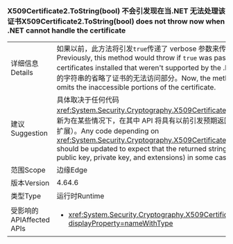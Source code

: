 ### <a name="x509certificate2tostringbool-does-not-throw-now-when-net-cannot-handle-the-certificate"></a><span data-ttu-id="2a983-101">X509Certificate2.ToString(bool) 不会引发现在当.NET 无法处理该证书</span><span class="sxs-lookup"><span data-stu-id="2a983-101">X509Certificate2.ToString(bool) does not throw now when .NET cannot handle the certificate</span></span>

|   |   |
|---|---|
|<span data-ttu-id="2a983-102">详细信息</span><span class="sxs-lookup"><span data-stu-id="2a983-102">Details</span></span>|<span data-ttu-id="2a983-103">如果以前，此方法将引发<code>true</code>传递了 verbose 参数来传递，并且了.NET Framework 不支持的证书安装。</span><span class="sxs-lookup"><span data-stu-id="2a983-103">Previously, this method would throw if <code>true</code> was passed for the verbose parameter and there were certificates installed that weren't supported by the .NET Framework.</span></span> <span data-ttu-id="2a983-104">现在，该方法将成功，且返回有效的字符串的省略了证书的无法访问部分。</span><span class="sxs-lookup"><span data-stu-id="2a983-104">Now, the method will succeed and return a valid string that omits the inaccessible portions of the certificate.</span></span>|
|<span data-ttu-id="2a983-105">建议</span><span class="sxs-lookup"><span data-stu-id="2a983-105">Suggestion</span></span>|<span data-ttu-id="2a983-106">具体取决于任何代码<xref:System.Security.Cryptography.X509Certificates.X509Certificate2.ToString(System.Boolean)>应更新为在某些情况下，在其中 API 将具有以前引发预期返回的字符串可能排除一些证书数据 （如公钥、 私钥和扩展）。</span><span class="sxs-lookup"><span data-stu-id="2a983-106">Any code depending on <xref:System.Security.Cryptography.X509Certificates.X509Certificate2.ToString(System.Boolean)> should be updated to expect that the returned string may exclude some certificate data (such as public key, private key, and extensions) in some cases in which the API would have previously thrown.</span></span>|
|<span data-ttu-id="2a983-107">范围</span><span class="sxs-lookup"><span data-stu-id="2a983-107">Scope</span></span>|<span data-ttu-id="2a983-108">边缘</span><span class="sxs-lookup"><span data-stu-id="2a983-108">Edge</span></span>|
|<span data-ttu-id="2a983-109">版本</span><span class="sxs-lookup"><span data-stu-id="2a983-109">Version</span></span>|<span data-ttu-id="2a983-110">4.6</span><span class="sxs-lookup"><span data-stu-id="2a983-110">4.6</span></span>|
|<span data-ttu-id="2a983-111">类型</span><span class="sxs-lookup"><span data-stu-id="2a983-111">Type</span></span>|<span data-ttu-id="2a983-112">运行时</span><span class="sxs-lookup"><span data-stu-id="2a983-112">Runtime</span></span>|
|<span data-ttu-id="2a983-113">受影响的 API</span><span class="sxs-lookup"><span data-stu-id="2a983-113">Affected APIs</span></span>|<ul><li><xref:System.Security.Cryptography.X509Certificates.X509Certificate2.ToString(System.Boolean)?displayProperty=nameWithType></li></ul>|

